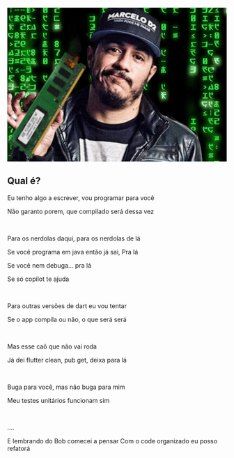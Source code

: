 ![banner](https://raw.githubusercontent.com/allineleal/MarceloDDR2/main/assets/marceloddr2.png)
## Qual é?
Eu tenho algo a escrever, vou programar para você

Não garanto porem, que compilado será dessa vez

<br/> 

Para os nerdolas daqui, para os nerdolas de lá

Se você programa em java então já sai, Pra lá

Se você nem debuga... pra lá

Se só copilot te ajuda

<br/> 

Para outras versões de dart eu vou tentar

Se o app compila ou não, o que será será

<br/> 

Mas esse caô que não vai roda

Já dei flutter clean, pub get, deixa para lá

 <br /> 

Buga para você, mas não buga para mim

Meu testes unitários funcionam sim


 <br /> 

 ....

E lembrando do Bob comecei a pensar
Com o code organizado eu posso refatorá